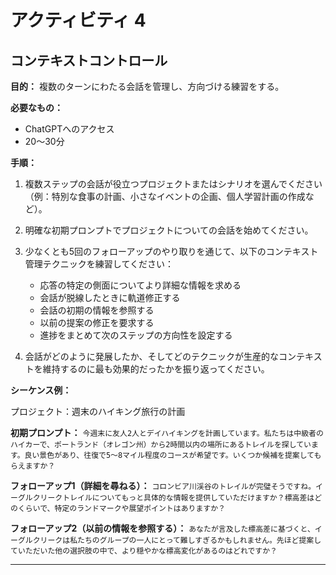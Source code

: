 # アクティビティ 4

## コンテキストコントロール

**目的：** 複数のターンにわたる会話を管理し、方向づける練習をする。

**必要なもの：**

- ChatGPTへのアクセス
- 20〜30分

**手順：**

1. 複数ステップの会話が役立つプロジェクトまたはシナリオを選んでください（例：特別な食事の計画、小さなイベントの企画、個人学習計画の作成など）。

2. 明確な初期プロンプトでプロジェクトについての会話を始めてください。

3. 少なくとも5回のフォローアップのやり取りを通じて、以下のコンテキスト管理テクニックを練習してください：

   - 応答の特定の側面についてより詳細な情報を求める
   - 会話が脱線したときに軌道修正する
   - 会話の初期の情報を参照する
   - 以前の提案の修正を要求する
   - 進捗をまとめて次のステップの方向性を設定する

4. 会話がどのように発展したか、そしてどのテクニックが生産的なコンテキストを維持するのに最も効果的だったかを振り返ってください。

**シーケンス例：**

プロジェクト：週末のハイキング旅行の計画

**初期プロンプト：** `今週末に友人2人とデイハイキングを計画しています。私たちは中級者のハイカーで、ポートランド（オレゴン州）から2時間以内の場所にあるトレイルを探しています。良い景色があり、往復で5〜8マイル程度のコースが希望です。いくつか候補を提案してもらえますか？`

**フォローアップ1（詳細を尋ねる）：** `コロンビア川渓谷のトレイルが完璧そうですね。イーグルクリークトレイルについてもっと具体的な情報を提供していただけますか？標高差はどのくらいで、特定のランドマークや展望ポイントはありますか？`

**フォローアップ2（以前の情報を参照する）：** `あなたが言及した標高差に基づくと、イーグルクリークは私たちのグループの一人にとって難しすぎるかもしれません。先ほど提案していただいた他の選択肢の中で、より穏やかな標高変化があるのはどれですか？`

--- 